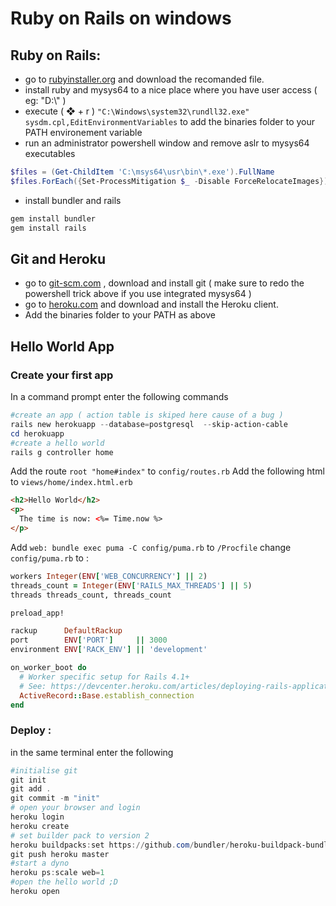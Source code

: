 # Ruby on Rails on windows
## Ruby on Rails:
- go to [rubyinstaller.org](https://rubyinstaller.org/downloads/) and download the recomanded file.
- install ruby and mysys64 to a nice place where you have user access ( eg: "D:\\" )
-  execute ( ❖ + r ) ```"C:\Windows\system32\rundll32.exe" sysdm.cpl,EditEnvironmentVariables``` to add the binaries folder to your PATH environement variable
- run an administrator powershell window and remove aslr to mysys64 executables
```powershell
$files = (Get-ChildItem 'C:\msys64\usr\bin\*.exe').FullName
$files.ForEach({Set-ProcessMitigation $_ -Disable ForceRelocateImages})
```
- install bundler and rails
```powershell
gem install bundler
gem install rails
```
## Git and Heroku
- go to [git-scm.com](https://git-scm.com/download/win) , download and install git ( make sure to redo the powershell trick above if you use integrated mysys64 )
- go to [heroku.com](https://devcenter.heroku.com/articles/heroku-cli#download-and-install) and download and install the Heroku client.
- Add the binaries folder to your PATH as above
## Hello World App
### Create your first app
In a command prompt enter the following commands
```powershell
#create an app ( action table is skiped here cause of a bug )
rails new herokuapp --database=postgresql  --skip-action-cable 
cd herokuapp
#create a hello world
rails g controller home
```
Add the route ```root "home#index"``` to ```config/routes.rb```
Add the following html to ```views/home/index.html.erb```
```html
<h2>Hello World</h2>
<p>
  The time is now: <%= Time.now %>
</p>
```
Add ```web: bundle exec puma -C config/puma.rb``` to ```/Procfile```
change ```config/puma.rb``` to :
```ruby
workers Integer(ENV['WEB_CONCURRENCY'] || 2)
threads_count = Integer(ENV['RAILS_MAX_THREADS'] || 5)
threads threads_count, threads_count

preload_app!

rackup      DefaultRackup
port        ENV['PORT']     || 3000
environment ENV['RACK_ENV'] || 'development'

on_worker_boot do
  # Worker specific setup for Rails 4.1+
  # See: https://devcenter.heroku.com/articles/deploying-rails-applications-with-the-puma-web-server#on-worker-boot
  ActiveRecord::Base.establish_connection
end
```
### Deploy :
in the same terminal enter the following
```powershell
#initialise git
git init
git add .
git commit -m "init"
# open your browser and login
heroku login
heroku create
# set builder pack to version 2
heroku buildpacks:set https://github.com/bundler/heroku-buildpack-bundler2
git push heroku master
#start a dyno
heroku ps:scale web=1
#open the hello world ;D
heroku open
```

